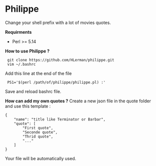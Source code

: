 # Philippe

Change your shell prefix with a lot of movies quotes.

**Requirments**

 - Perl >= 5.14

**How to use Philippe ?**

     git clone https://github.com/HLerman/philippe.git
     vim ~/.bashrc

Add this line at the end of the file

     PS1='$(perl /path/of/philippe/philippe.pl) :'

Save and reload bashrc file.  

**How can add my own quotes ?**
Create a new json file in the quote folder and use this template :

    {
        "name": "title like Terminator or Barbar",
        "quote": [
            "First quote",
            "Seconde quote",
            "Thrid quote",
            "..."
        ]
    }

Your file will be automatically used.
